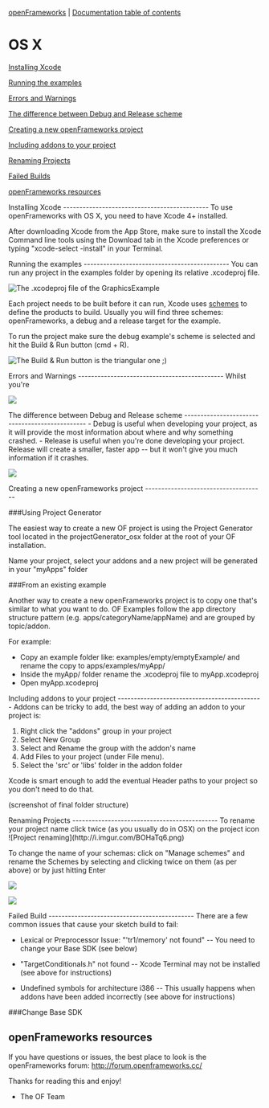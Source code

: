 [openFrameworks](http://openframeworks.cc/) | [Documentation table of contents](table_of_contents.md)

OS X
====


[Installing Xcode](#installing)

[Running the examples](#running)

[Errors and Warnings](#errors)

[The difference between Debug and Release scheme](#debugrelease)

[Creating a new openFrameworks project](#creatingnew)

[Including addons to your project](#addons)

[Renaming Projects](#renaming)

[Failed Builds](#addons)

[openFrameworks resources](#addons)


<a name="installing" />
Installing Xcode
---------------------------------------------
To use openFrameworks with OS X, you need to have Xcode 4+ installed. 

After downloading Xcode from the App Store, make sure to install the Xcode Command line tools using the Download tab in the Xcode preferences or typing "xcode-select -install" in your Terminal.

<a name="running" />
Running the examples
---------------------------------------------
You can run any project in the examples folder by opening its relative .xcodeproj file.

![The .xcodeproj file of the GraphicsExample ](http://i.imgur.com/0WbPVqF.png)



Each project needs to be built before it can run, Xcode uses [schemes](https://developer.apple.com/library/mac/featuredarticles/XcodeConcepts/Concept-Schemes.html) to define the products to build. Usually you will find three schemes: openFrameworks, a debug and a release target for the example.

To run the project make sure the debug example's scheme is selected and hit the Build & Run button (cmd + R).

![The Build & Run button is the triangular one ;)](http://i.imgur.com/A4GZsgT.png)

<a name="errors" />
Errors and Warnings
---------------------------------------------
Whilst you're 

![](http://i.imgur.com/rNUTH7l.jpg)




<a name="debugrelease" />
The difference between Debug and Release scheme
-----------------------------------------------
- Debug is useful when developing your project, as it will provide the most information about where and why something crashed.
- Release is useful when you're done developing your project. Release will create a smaller, faster app -- but it won't give you much information if it crashes.

![](http://i.imgur.com/kBelTKn.png)



<a name="creatingnew" />
Creating a new openFrameworks project
-------------------------------------

###Using Project Generator

The easiest way to create a new OF project is using the Project Generator tool located in the projectGenerator_osx folder at the root of your OF installation.

Name your project, select your addons and a new project will be generated in your "myApps" folder

###From an existing example

Another way to create a new openFrameworks project is to copy one that's similar to what you want to do. OF Examples follow the app directory structure pattern (e.g. apps/categoryName/appName) and are grouped by topic/addon.

For example:

- Copy an example folder like: examples/empty/emptyExample/ and rename the copy to apps/examples/myApp/
- Inside the myApp/ folder rename the .xcodeproj file to myApp.xcodeproj
- Open myApp.xcodeproj

<a name="addons" />
Including addons to your project
---------------------------------------------
Addons can be tricky to add, the best way of adding an addon to your project is:

1. Right click the "addons" group in your project 
2. Select New Group 
3. Select and Rename the group with the addon's name 
4. Add Files to your project (under File menu). 
5. Select the 'src' or 'libs' folder in the addon folder

Xcode is smart enough to add the eventual Header paths to your project so you don't need to do that.

(screenshot of final folder structure)


<a name="renaming" />
Renaming Projects
---------------------------------------------
To rename your project name click twice (as you usually do in OSX) on the project icon 
![Project renaming](http://i.imgur.com/BOHaTq6.png)

To change the name of your schemas: click on "Manage schemes" and rename the Schemes by selecting and clicking twice on them (as per above) or by just hitting Enter

![](http://i.imgur.com/8cHC9eB.png)

![](http://i.imgur.com/NNtXWO3.png)






<a name="failed" />
Failed Build
---------------------------------------------
There are a few common issues that cause your sketch build to fail:

- Lexical or Preprocessor Issue: "'tr1/memory' not found"
-- You need to change your Base SDK (see below) 

- "TargetConditionals.h" not found
-- Xcode Terminal may not be installed (see above for instructions)

- Undefined symbols for architecture i386
-- This usually happens when addons have been added incorrectly (see above for instructions)


###Change Base SDK


openFrameworks resources
------------------------
If you have questions or issues, the best place to look is the openFrameworks forum: 
http://forum.openframeworks.cc/


Thanks for reading this and enjoy!
- The OF Team
